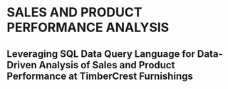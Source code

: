 # SALES AND PRODUCT PERFORMANCE ANALYSIS 
## Leveraging SQL Data Query Language for Data-Driven Analysis of Sales and Product Performance at TimberCrest Furnishings
